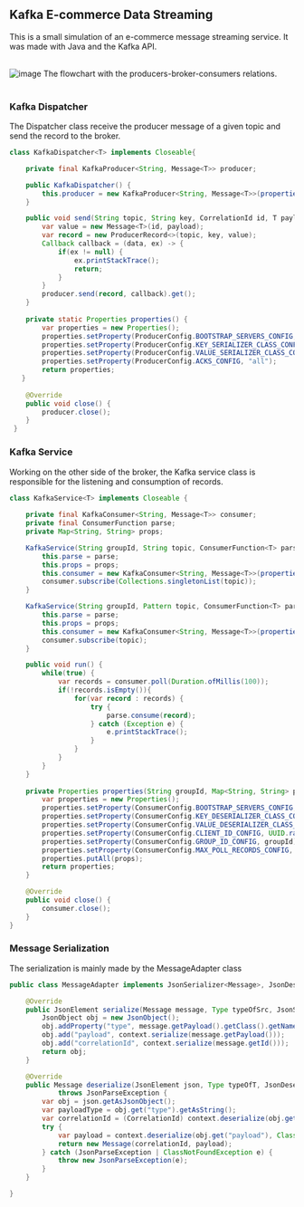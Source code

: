 ## Kafka E-commerce Data Streaming

This is a small simulation of an e-commerce message streaming service. It was made with Java and the Kafka API.
\
&nbsp;

![image](https://user-images.githubusercontent.com/51497214/120552394-94f92500-c3cd-11eb-8275-60855783d2ef.png "The flowchart with the producers-broker-consumers relations.")
The flowchart with the producers-broker-consumers relations.
\
&nbsp;



### Kafka Dispatcher

The Dispatcher class receive the producer message of a given topic and send the record to the broker. 

```java
class KafkaDispatcher<T> implements Closeable{

	private final KafkaProducer<String, Message<T>> producer;

	public KafkaDispatcher() {
		this.producer = new KafkaProducer<String, Message<T>>(properties());
	}

	public void send(String topic, String key, CorrelationId id, T payload) throws InterruptedException, ExecutionException {
		var value = new Message<T>(id, payload);
		var record = new ProducerRecord<>(topic, key, value);
        Callback callback = (data, ex) -> {
            if(ex != null) {
                ex.printStackTrace();
                return;
            }
        }
		producer.send(record, callback).get();
	}
	
	private static Properties properties() {
        var properties = new Properties();
        properties.setProperty(ProducerConfig.BOOTSTRAP_SERVERS_CONFIG, "server");
        properties.setProperty(ProducerConfig.KEY_SERIALIZER_CLASS_CONFIG, StringSerializer.class.getName());
        properties.setProperty(ProducerConfig.VALUE_SERIALIZER_CLASS_CONFIG, GsonSerializer.class.getName());
        properties.setProperty(ProducerConfig.ACKS_CONFIG, "all");
        return properties;
   }
    
    @Override
	public void close() {
		producer.close();
	}
 }
 ```


### Kafka Service

Working on the other side of the broker, the Kafka service class is responsible for the listening and consumption of records.

```java
class KafkaService<T> implements Closeable {
	
	private final KafkaConsumer<String, Message<T>> consumer;
	private final ConsumerFunction parse;
	private Map<String, String> props;

	KafkaService(String groupId, String topic, ConsumerFunction<T> parse, Map<String, String> props) {
		this.parse = parse;
		this.props = props;
		this.consumer = new KafkaConsumer<String, Message<T>>(properties(groupId, props));
		consumer.subscribe(Collections.singletonList(topic));
	}

	KafkaService(String groupId, Pattern topic, ConsumerFunction<T> parse, Class<T> type, Map<String, String> props) {
		this.parse = parse;
		this.props = props;
		this.consumer = new KafkaConsumer<String, Message<T>>(properties(groupId, props));
		consumer.subscribe(topic);
	}

	public void run() {
		while(true) {
			var records = consumer.poll(Duration.ofMillis(100));
			if(!records.isEmpty()){
				for(var record : records) {
					try {
						parse.consume(record);
					} catch (Exception e) {
						e.printStackTrace();
					}
				}
			}
		}
	}
	
	private Properties properties(String groupId, Map<String, String> props) {
		var properties = new Properties();
		properties.setProperty(ConsumerConfig.BOOTSTRAP_SERVERS_CONFIG, "localhost:9092");
		properties.setProperty(ConsumerConfig.KEY_DESERIALIZER_CLASS_CONFIG, StringDeserializer.class.getName());
		properties.setProperty(ConsumerConfig.VALUE_DESERIALIZER_CLASS_CONFIG, GsonDeserializer.class.getName());
		properties.setProperty(ConsumerConfig.CLIENT_ID_CONFIG, UUID.randomUUID().toString());
		properties.setProperty(ConsumerConfig.GROUP_ID_CONFIG, groupId);
		properties.setProperty(ConsumerConfig.MAX_POLL_RECORDS_CONFIG, "1");
		properties.putAll(props);
		return properties;
	}

	@Override
	public void close() {
		consumer.close();
	}
}
```


### Message Serialization

The serialization is mainly made by the MessageAdapter class

```java
public class MessageAdapter implements JsonSerializer<Message>, JsonDeserializer<Message>{

	@Override
	public JsonElement serialize(Message message, Type typeOfSrc, JsonSerializationContext context) {
		JsonObject obj = new JsonObject();
		obj.addProperty("type", message.getPayload().getClass().getName());
		obj.add("payload", context.serialize(message.getPayload()));
		obj.add("correlationId", context.serialize(message.getId()));
		return obj;
	}

	@Override
	public Message deserialize(JsonElement json, Type typeOfT, JsonDeserializationContext context)
			throws JsonParseException {
		var obj = json.getAsJsonObject();
		var payloadType = obj.get("type").getAsString();
		var correlationId = (CorrelationId) context.deserialize(obj.get("correlationId"), CorrelationId.class);
		try {
			var payload = context.deserialize(obj.get("payload"), Class.forName(payloadType));
			return new Message(correlationId, payload);
		} catch (JsonParseException | ClassNotFoundException e) {
			throw new JsonParseException(e); 
		} 
	}

}
```
